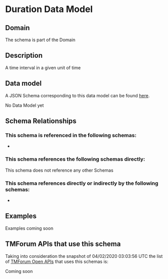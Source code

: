 # Duration Data Model

## Domain

The  schema is part of the  Domain

## Description

A time interval in a given unit of time

## Data model

A JSON Schema corresponding to this data model can be found
[here](https://github.com/tmforum-rand/schemas/blob/candidates/Common/Duration.schema.json).

No Data Model yet

## Schema Relationships

### This schema is referenced in the following schemas:

-

### This schema references the following schemas directly:

This schema does not reference any other Schemas

### This schema references directly or indirectly by the following schemas:

-



## Examples

Examples coming soon

## TMForum APIs that use this schema

Taking into consideration the snapshot of 04/02/2020 03:03:56 UTC the list of [TMForum Open APIs](https://www.tmforum.org/open-apis/) that uses this schemas is:

Coming soon